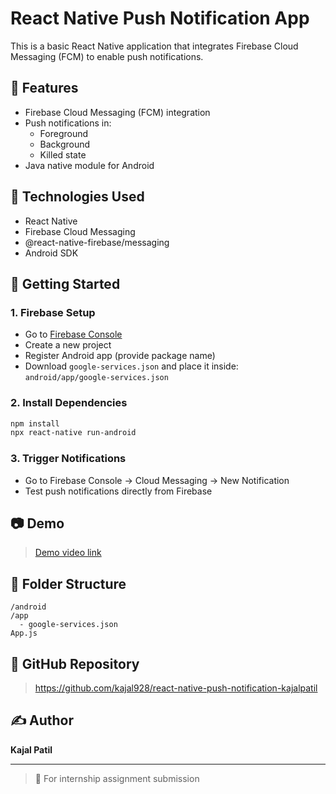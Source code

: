 
# React Native Push Notification App

This is a basic React Native application that integrates Firebase Cloud Messaging (FCM) to enable push notifications.

## 🔧 Features
- Firebase Cloud Messaging (FCM) integration
- Push notifications in:
  - Foreground
  - Background
  - Killed state
- Java native module for Android

## 📱 Technologies Used
- React Native
- Firebase Cloud Messaging
- @react-native-firebase/messaging
- Android SDK

## 🚀 Getting Started

### 1. Firebase Setup
- Go to [Firebase Console](https://console.firebase.google.com/)
- Create a new project
- Register Android app (provide package name)
- Download `google-services.json` and place it inside:  
  `android/app/google-services.json`

### 2. Install Dependencies
```bash
npm install
npx react-native run-android
```

### 3. Trigger Notifications
- Go to Firebase Console → Cloud Messaging → New Notification
- Test push notifications directly from Firebase

## 📷 Demo

> [Demo video link](https://drive.google.com/drive/folders/1g_wnlwahU6eygOaaewLWTwPPZFeFFo5C?usp=sharing)

## 📁 Folder Structure

```
/android
/app
  - google-services.json
App.js
```

## 🔗 GitHub Repository

> https://github.com/kajal928/react-native-push-notification-kajalpatil

## ✍️ Author

**Kajal Patil**

---

> 📌 For internship assignment submission
